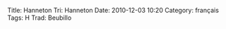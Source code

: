 Title: Hanneton
 Tri: Hanneton
 Date: 2010-12-03 10:20
 Category: français
 Tags: H
 Trad: Beubillo
 